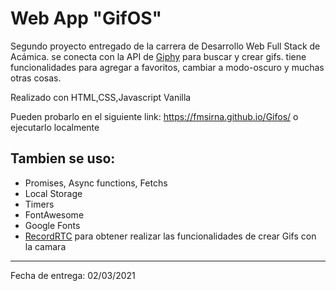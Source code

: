 # Web App "GifOS"

Segundo proyecto entregado de la carrera de Desarrollo Web Full Stack de Acámica. se conecta con la API de [Giphy](https://developers.giphy.com/) para buscar y crear gifs. tiene funcionalidades para agregar a favoritos, cambiar a modo-oscuro y muchas otras cosas.

Realizado con HTML,CSS,Javascript Vanilla

Pueden probarlo en el siguiente link: https://fmsirna.github.io/Gifos/ o ejecutarlo localmente

## Tambien se uso:

- Promises, Async functions, Fetchs
- Local Storage
- Timers
- FontAwesome
- Google Fonts
- [RecordRTC](https://recordrtc.org/) para obtener realizar las funcionalidades de crear Gifs con la camara

---

Fecha de entrega: 02/03/2021